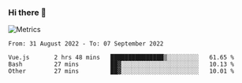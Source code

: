 ### Hi there 👋

![Metrics](https://github.com/radoapx/radoapx/blob/main/github-metrics.svg)

<!--START_SECTION:waka-->

```text
From: 31 August 2022 - To: 07 September 2022

Vue.js       2 hrs 48 mins   ███████████████▒░░░░░░░░░   61.65 %
Bash         27 mins         ██▓░░░░░░░░░░░░░░░░░░░░░░   10.13 %
Other        27 mins         ██▓░░░░░░░░░░░░░░░░░░░░░░   10.01 %
```

<!--END_SECTION:waka-->

<!--
**radoapx/radoapx** is a ✨ _special_ ✨ repository because its `README.md` (this file) appears on your GitHub profile.

Here are some ideas to get you started:

- 🔭 I’m currently working on ...
- 🌱 I’m currently learning ...
- 👯 I’m looking to collaborate on ...
- 🤔 I’m looking for help with ...
- 💬 Ask me about ...
- 📫 How to reach me: ...
- 😄 Pronouns: ...
- ⚡ Fun fact: ...
-->
